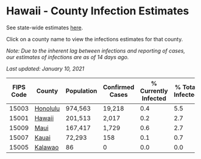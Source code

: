 # Hawaii - County Infection Estimates

See state-wide estimates [here](/infections/us-hi).

Click on a county name to view the infections estimates for that county.

*Note: Due to the inherent lag between infections and reporting of cases, our estimates of infections are as of 14 days ago.*

*Last updated: January 10, 2021*

|   FIPS Code |               County |   Population |   Confirmed Cases |   % Currently Infected |   % Total Infected |
|-------------|----------------------|--------------|-------------------|------------------------|--------------------|
|       15003 | [Honolulu](honolulu) |      974,563 |            19,218 |                    0.4 |                5.5 |
|       15001 |     [Hawaii](hawaii) |      201,513 |             2,017 |                    0.2 |                2.7 |
|       15009 |         [Maui](maui) |      167,417 |             1,729 |                    0.6 |                2.7 |
|       15007 |       [Kauai](kauai) |       72,293 |               158 |                    0.1 |                0.7 |
|       15005 |   [Kalawao](kalawao) |           86 |                 0 |                    0.0 |                0.0 |
